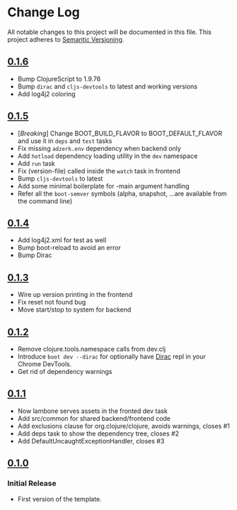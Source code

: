 # Change Log
All notable changes to this project will be documented in this file.
This project adheres to [Semantic Versioning](http://semver.org/).

## [0.1.6](https://github.com/Lambda-X/lambone/compare/0.1.5...0.1.6)

- Bump ClojureScript to 1.9.76
- Bump `dirac` and `cljs-devtools` to latest and working versions
- Add log4j2 coloring

## [0.1.5](https://github.com/Lambda-X/lambone/compare/0.1.4...0.1.5)

- [*Breaking*] Change BOOT_BUILD_FLAVOR to BOOT_DEFAULT_FLAVOR and use it in `deps` and `test` tasks
- Fix missing `adzerk.env` dependency when backend only
- Add `hotload` dependency loading utility in the `dev` namespace
- Add `run` task
- Fix (version-file) called inside the `watch` task in frontend
- Bump `cljs-devtools` to latest
- Add some minimal boilerplate for -main argument handling
- Refer all the `boot-semver` symbols (alpha, snapshot, ...are available from the command line)

## [0.1.4](https://github.com/Lambda-X/lambone/compare/0.1.3...0.1.4)

- Add log4j2.xml for test as well
- Bump boot-reload to avoid an error
- Bump Dirac

## [0.1.3](https://github.com/Lambda-X/lambone/compare/0.1.2...0.1.3)

- Wire up version printing in the frontend
- Fix reset not found bug
- Move start/stop to system for backend

## [0.1.2](https://github.com/Lambda-X/lambone/compare/0.1.1...0.1.2)

- Remove clojure.tools.namespace calls from dev.clj
- Introduce `boot dev --dirac` for optionally have [Dirac](https://github.com/binaryage/dirac) repl in your Chrome DevTools.
- Get rid of dependency warnings

## [0.1.1](https://github.com/Lambda-X/lambone/compare/0.1.0...0.1.1)

- Now lambone serves assets in the fronted dev task
- Add src/common for shared backend/frontend code
- Add exclusions clause for org.clojure/clojure, avoids warnings, closes #1
- Add deps task to show the dependency tree, closes #2
- Add DefaultUncaughtExceptionHandler, closes #3

## [0.1.0](https://github.com/Lambda-X/lambone/compare/b7c8469...0.1.0)
### Initial Release
- First version of the template.
